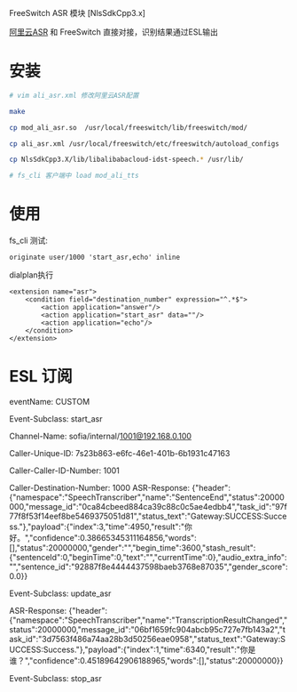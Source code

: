 FreeSwitch ASR 模块 [NlsSdkCpp3.x]

[阿里云ASR](https://help.aliyun.com/product/30413.html?spm=a2c4g.11186623.2.10.6b634c07NBBDiY) 和 FreeSwitch 直接对接，识别结果通过ESL输出  



# 安装

```sh
# vim ali_asr.xml 修改阿里云ASR配置

make

cp mod_ali_asr.so  /usr/local/freeswitch/lib/freeswitch/mod/

cp ali_asr.xml /usr/local/freeswitch/etc/freeswitch/autoload_configs

cp NlsSdkCpp3.X/lib/libalibabacloud-idst-speech.* /usr/lib/

# fs_cli 客户端中 load mod_ali_tts
```



# 使用

fs_cli 测试:
```
originate user/1000 'start_asr,echo' inline
```



dialplan执行

```
<extension name="asr">
    <condition field="destination_number" expression="^.*$">
        <action application="answer"/>
        <action application="start_asr" data=""/>
        <action application="echo"/>
    </condition>
</extension>
```



# ESL 订阅

eventName:  CUSTOM

Event-Subclass:  start_asr

Channel-Name: sofia/internal/1001@192.168.0.100

Caller-Unique-ID: 7s23b863-e6fc-46e1-401b-6b1931c47163

Caller-Caller-ID-Number: 1001

Caller-Destination-Number: 1000
ASR-Response: {"header":{"namespace":"SpeechTranscriber","name":"SentenceEnd","status":20000000,"message_id":"0ca84cbeed884ca39c88c0c5ae4edbb4","task_id":"97f77f8f53f14eef8be5469375051d81","status_text":"Gateway:SUCCESS:Success."},"payload":{"index":3,"time":4950,"result":"你好。","confidence":0.38665345311164856,"words":[],"status":20000000,"gender":"","begin_time":3600,"stash_result":{"sentenceId":0,"beginTime":0,"text":"","currentTime":0},"audio_extra_info":"","sentence_id":"92887f8e4444437598baeb3768e87035","gender_score":0.0}}



Event-Subclass: update_asr

ASR-Response: {"header":{"namespace":"SpeechTranscriber","name":"TranscriptionResultChanged","status":20000000,"message_id":"06bf1659fc904abcb95c727e7fb143a2","task_id":"3d7563f486a74aa28b3d50256eae0958","status_text":"Gateway:SUCCESS:Success."},"payload":{"index":1,"time":6340,"result":"你是谁？","confidence":0.45189642906188965,"words":[],"status":20000000}}



Event-Subclass: stop_asr

